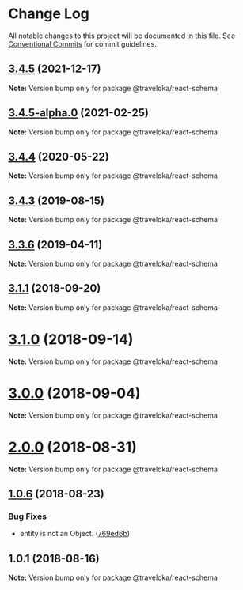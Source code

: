 # Change Log

All notable changes to this project will be documented in this file.
See [Conventional Commits](https://conventionalcommits.org) for commit guidelines.

## [3.4.5](https://github.com/traveloka/react-schema/compare/v3.4.5-alpha.0...v3.4.5) (2021-12-17)

**Note:** Version bump only for package @traveloka/react-schema





## [3.4.5-alpha.0](https://github.com/traveloka/react-schema/compare/v3.4.4...v3.4.5-alpha.0) (2021-02-25)

**Note:** Version bump only for package @traveloka/react-schema





<a name="3.4.4"></a>
## [3.4.4](https://github.com/traveloka/react-schema/compare/v3.4.3...v3.4.4) (2020-05-22)

**Note:** Version bump only for package @traveloka/react-schema





<a name="3.4.3"></a>
## [3.4.3](https://github.com/traveloka/react-schema/compare/v3.4.2...v3.4.3) (2019-08-15)

**Note:** Version bump only for package @traveloka/react-schema





<a name="3.3.6"></a>
## [3.3.6](https://github.com/traveloka/react-schema/compare/v3.3.5...v3.3.6) (2019-04-11)

**Note:** Version bump only for package @traveloka/react-schema





<a name="3.1.1"></a>
## [3.1.1](https://github.com/traveloka/react-schema/compare/v3.1.0...v3.1.1) (2018-09-20)

**Note:** Version bump only for package @traveloka/react-schema





<a name="3.1.0"></a>
# [3.1.0](https://github.com/Jekiwijaya/react-schema/compare/v3.0.0...v3.1.0) (2018-09-14)

**Note:** Version bump only for package @traveloka/react-schema





<a name="3.0.0"></a>
# [3.0.0](https://github.com/traveloka/react-schema/compare/v2.0.1...v3.0.0) (2018-09-04)

**Note:** Version bump only for package @traveloka/react-schema





<a name="2.0.0"></a>
# [2.0.0](https://github.com/traveloka/react-schema/compare/v1.0.6...v2.0.0) (2018-08-31)

**Note:** Version bump only for package @traveloka/react-schema





<a name="1.0.6"></a>
## [1.0.6](https://github.com/traveloka/react-schema/compare/v1.0.5...v1.0.6) (2018-08-23)


### Bug Fixes

* entity is not an Object. ([769ed6b](https://github.com/traveloka/react-schema/commit/769ed6b))





<a name="1.0.1"></a>
## 1.0.1 (2018-08-16)

**Note:** Version bump only for package @traveloka/react-schema
